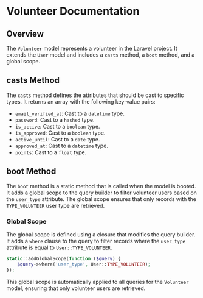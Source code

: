 # Volunteer Documentation

## Overview

The `Volunteer` model represents a volunteer in the Laravel project. It extends the `User` model and includes a `casts` method, a `boot` method, and a global scope.

## casts Method

The `casts` method defines the attributes that should be cast to specific types. It returns an array with the following key-value pairs:

- `email_verified_at`: Cast to a `datetime` type.
- `password`: Cast to a `hashed` type.
- `is_active`: Cast to a `boolean` type.
- `is_approved`: Cast to a `boolean` type.
- `active_until`: Cast to a `date` type.
- `approved_at`: Cast to a `datetime` type.
- `points`: Cast to a `float` type.

## boot Method

The `boot` method is a static method that is called when the model is booted. It adds a global scope to the query builder to filter volunteer users based on the `user_type` attribute. The global scope ensures that only records with the `TYPE_VOLUNTEER` user type are retrieved.

### Global Scope

The global scope is defined using a closure that modifies the query builder. It adds a `where` clause to the query to filter records where the `user_type` attribute is equal to `User::TYPE_VOLUNTEER`.

```php
static::addGlobalScope(function ($query) {
    $query->where('user_type', User::TYPE_VOLUNTEER);
});
```

This global scope is automatically applied to all queries for the `Volunteer` model, ensuring that only volunteer users are retrieved.